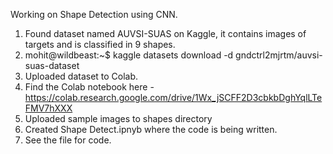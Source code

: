 Working on Shape Detection using CNN.
1. Found dataset named AUVSI-SUAS on Kaggle, it contains images of targets and is classified in 9 shapes.
2. mohit@wildbeast:~$ kaggle datasets download -d gndctrl2mjrtm/auvsi-suas-dataset
3. Uploaded dataset to Colab.
4. Find the Colab notebook here - https://colab.research.google.com/drive/1Wx_jSCFF2D3cbkbDghYqlLTeFMV7hXXX
5. Uploaded sample images to shapes directory
6. Created Shape Detect.ipnyb where the code is being written.
7. See the file for code.
